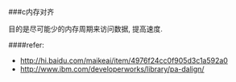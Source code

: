 ###c内存对齐

目的是尽可能少的内存周期来访问数据, 提高速度.

####refer:
- http://hi.baidu.com/maikeai/item/4976f24cc0f905d3c1a592a0
- http://www.ibm.com/developerworks/library/pa-dalign/
